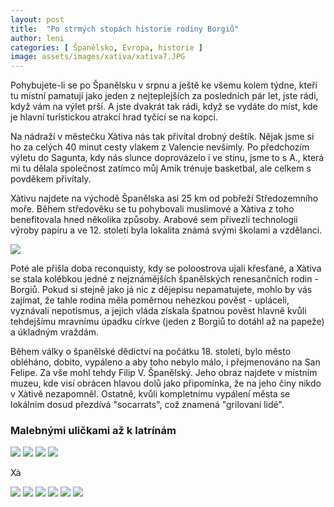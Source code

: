 ```yaml
---
layout: post
title:  "Po strmých stopách historie rodiny Borgiů"
author: leni
categories: [ Španělsko, Evropa, historie ]
image: assets/images/xativa/xativa7.JPG
---
```

Pohybujete-li se po Španělsku v srpnu a ještě ke všemu kolem týdne, kteří tu místní pamatují jako jeden z nejteplejších za posledních pár let, jste rádi, když vám na výlet prší. A jste dvakrát tak rádi, když se vydáte do míst, kde je hlavní turistickou atrakcí hrad tyčící se na kopci. 

Na nádraží v městečku Xàtiva nás tak přivítal drobný deštík. Nějak jsme si ho za celých 40 minut cesty vlakem z Valencie nevšimly. Po předchozím výletu do Sagunta, kdy nás slunce doprovázelo i ve stínu, jsme to s A., která mi tu dělala společnost zatímco můj Amík trénuje basketbal, ale celkem s povděkem přivítaly.

Xàtivu najdete na východě Španělska asi 25 km od pobřeží Středozemního moře. Během středověku se tu pohybovali muslimové a Xàtiva z toho benefitovala hned několika způsoby. Arabové sem přivezli technologii výroby papíru a ve 12. století byla lokalita známá svými školami a vzdělanci.

<img src="/assets/images/xativa/xativa2.JPG">

Poté ale přišla doba reconquisty, kdy se poloostrova ujali křesťané, a Xàtiva se stala kolébkou jedné z nejznámějších španělských renesančních rodin - Borgiů. Pokud si stejně jako já nic z dějepisu nepamatujete, mohlo by vás zajímat, že tahle rodina měla poměrnou nehezkou pověst - upláceli, vyznávali nepotismus, a jejich vláda získala špatnou pověst hlavně kvůli tehdejšímu mravnímu úpadku církve (jeden z Borgiů to dotáhl až na papeže) a úkladným vraždám.

Během války o španělské dědictví na počátku 18. století, bylo město obléháno, dobito, vypáleno a aby toho nebylo málo, i přejmenováno na San Felipe.  Za vše mohl tehdy Filip V. Španělský. Jeho obraz najdete v místním muzeu, kde visí obrácen hlavou dolů jako připomínka, že na jeho činy nikdo v Xàtivě nezapomněl. Ostatně, kvůli kompletnímu vypálení města se lokálním dosud přezdívá "socarrats", což znamená "grilovaní lidé".

### Malebnými uličkami až k latrínám

<img src="/assets/images/xativa/xativa3.JPG">

<img src="/assets/images/xativa/xativa4.JPG">

<img src="/assets/images/xativa/xativa5.JPG">

<img src="/assets/images/xativa/xativa6.JPG">

Xà

<img src="/assets/images/xativa/xativa8.JPG">

<img src="/assets/images/xativa/xativa9.JPG">

<img src="/assets/images/xativa/xativa12.JPG">

<img src="/assets/images/xativa/xativa10.JPG">

<img src="/assets/images/xativa/xativa11.JPG">




<img src="/assets/images/xativa/xativa1.JPG">